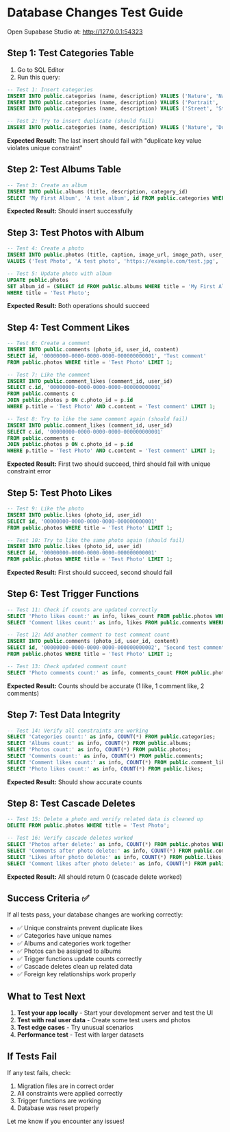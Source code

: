 # Database Changes Test Guide

Open Supabase Studio at: http://127.0.0.1:54323

## Step 1: Test Categories Table
1. Go to SQL Editor
2. Run this query:
```sql
-- Test 1: Insert categories
INSERT INTO public.categories (name, description) VALUES ('Nature', 'Nature photography');
INSERT INTO public.categories (name, description) VALUES ('Portrait', 'Portrait photography');
INSERT INTO public.categories (name, description) VALUES ('Street', 'Street photography');

-- Test 2: Try to insert duplicate (should fail)
INSERT INTO public.categories (name, description) VALUES ('Nature', 'Duplicate nature category');
```

**Expected Result:** The last insert should fail with "duplicate key value violates unique constraint"

## Step 2: Test Albums Table
```sql
-- Test 3: Create an album
INSERT INTO public.albums (title, description, category_id) 
SELECT 'My First Album', 'A test album', id FROM public.categories WHERE name = 'Nature' LIMIT 1;
```

**Expected Result:** Should insert successfully

## Step 3: Test Photos with Album
```sql
-- Test 4: Create a photo
INSERT INTO public.photos (title, caption, image_url, image_path, user_id) 
VALUES ('Test Photo', 'A test photo', 'https://example.com/test.jpg', '/test/path', '00000000-0000-0000-0000-000000000001');

-- Test 5: Update photo with album
UPDATE public.photos 
SET album_id = (SELECT id FROM public.albums WHERE title = 'My First Album' LIMIT 1)
WHERE title = 'Test Photo';
```

**Expected Result:** Both operations should succeed

## Step 4: Test Comment Likes
```sql
-- Test 6: Create a comment
INSERT INTO public.comments (photo_id, user_id, content) 
SELECT id, '00000000-0000-0000-0000-000000000001', 'Test comment' 
FROM public.photos WHERE title = 'Test Photo' LIMIT 1;

-- Test 7: Like the comment
INSERT INTO public.comment_likes (comment_id, user_id) 
SELECT c.id, '00000000-0000-0000-0000-000000000001'
FROM public.comments c 
JOIN public.photos p ON c.photo_id = p.id 
WHERE p.title = 'Test Photo' AND c.content = 'Test comment' LIMIT 1;

-- Test 8: Try to like the same comment again (should fail)
INSERT INTO public.comment_likes (comment_id, user_id) 
SELECT c.id, '00000000-0000-0000-0000-000000000001'
FROM public.comments c 
JOIN public.photos p ON c.photo_id = p.id 
WHERE p.title = 'Test Photo' AND c.content = 'Test comment' LIMIT 1;
```

**Expected Result:** First two should succeed, third should fail with unique constraint error

## Step 5: Test Photo Likes
```sql
-- Test 9: Like the photo
INSERT INTO public.likes (photo_id, user_id) 
SELECT id, '00000000-0000-0000-0000-000000000001' 
FROM public.photos WHERE title = 'Test Photo' LIMIT 1;

-- Test 10: Try to like the same photo again (should fail)
INSERT INTO public.likes (photo_id, user_id) 
SELECT id, '00000000-0000-0000-0000-000000000001' 
FROM public.photos WHERE title = 'Test Photo' LIMIT 1;
```

**Expected Result:** First should succeed, second should fail

## Step 6: Test Trigger Functions
```sql
-- Test 11: Check if counts are updated correctly
SELECT 'Photo likes count:' as info, likes_count FROM public.photos WHERE title = 'Test Photo';
SELECT 'Comment likes count:' as info, likes FROM public.comments WHERE content = 'Test comment';

-- Test 12: Add another comment to test comment count
INSERT INTO public.comments (photo_id, user_id, content) 
SELECT id, '00000000-0000-0000-0000-000000000002', 'Second test comment' 
FROM public.photos WHERE title = 'Test Photo' LIMIT 1;

-- Test 13: Check updated comment count
SELECT 'Photo comments count:' as info, comments_count FROM public.photos WHERE title = 'Test Photo';
```

**Expected Result:** Counts should be accurate (1 like, 1 comment like, 2 comments)

## Step 7: Test Data Integrity
```sql
-- Test 14: Verify all constraints are working
SELECT 'Categories count:' as info, COUNT(*) FROM public.categories;
SELECT 'Albums count:' as info, COUNT(*) FROM public.albums;
SELECT 'Photos count:' as info, COUNT(*) FROM public.photos;
SELECT 'Comments count:' as info, COUNT(*) FROM public.comments;
SELECT 'Comment likes count:' as info, COUNT(*) FROM public.comment_likes;
SELECT 'Photo likes count:' as info, COUNT(*) FROM public.likes;
```

**Expected Result:** Should show accurate counts

## Step 8: Test Cascade Deletes
```sql
-- Test 15: Delete a photo and verify related data is cleaned up
DELETE FROM public.photos WHERE title = 'Test Photo';

-- Test 16: Verify cascade deletes worked
SELECT 'Photos after delete:' as info, COUNT(*) FROM public.photos WHERE title = 'Test Photo';
SELECT 'Comments after photo delete:' as info, COUNT(*) FROM public.comments;
SELECT 'Likes after photo delete:' as info, COUNT(*) FROM public.likes;
SELECT 'Comment likes after photo delete:' as info, COUNT(*) FROM public.comment_likes;
```

**Expected Result:** All should return 0 (cascade delete worked)

## Success Criteria ✅

If all tests pass, your database changes are working correctly:

- ✅ Unique constraints prevent duplicate likes
- ✅ Categories have unique names
- ✅ Albums and categories work together
- ✅ Photos can be assigned to albums
- ✅ Trigger functions update counts correctly
- ✅ Cascade deletes clean up related data
- ✅ Foreign key relationships work properly

## What to Test Next

1. **Test your app locally** - Start your development server and test the UI
2. **Test with real user data** - Create some test users and photos
3. **Test edge cases** - Try unusual scenarios
4. **Performance test** - Test with larger datasets

## If Tests Fail

If any test fails, check:
1. Migration files are in correct order
2. All constraints were applied correctly
3. Trigger functions are working
4. Database was reset properly

Let me know if you encounter any issues! 